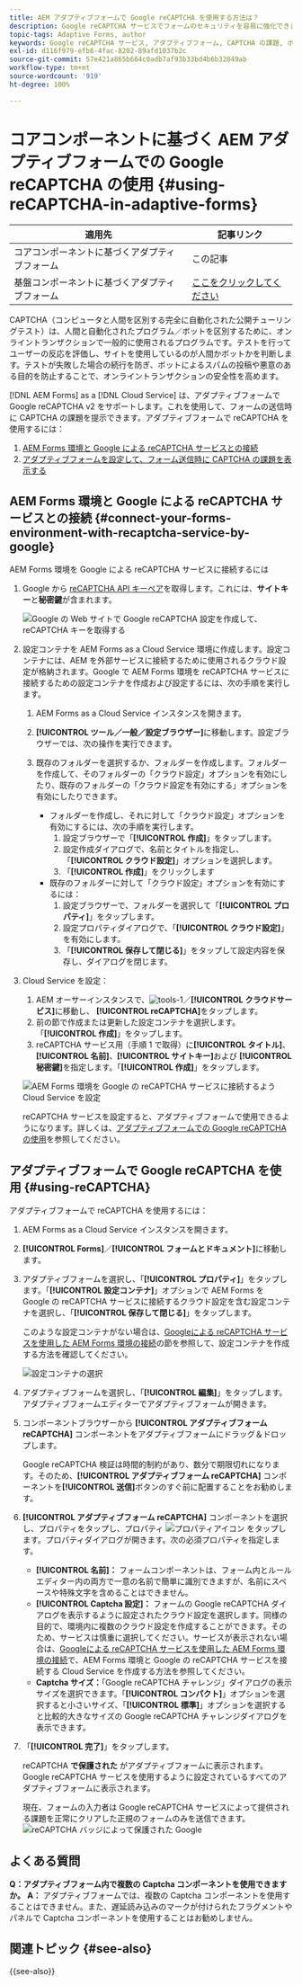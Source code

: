 ```yaml
---
title: AEM アダプティブフォームで Google reCAPTCHA を使用する方法は？
description: Google reCAPTCHA サービスでフォームのセキュリティを容易に強化できます。ステップバイステップガイドをご用意しております。
topic-tags: Adaptive Forms, author
keywords: Google reCAPTCHA サービス, アダプティブフォーム, CAPTCHA の課題, ボットの回避, コアコンポーネント, フォーム送信セキュリティ, フォームスパムの防止
exl-id: d116f979-efb6-4fac-8202-89afd1037b2c
source-git-commit: 57e421a865b664c0adb7af93b33bd4b6b32049ab
workflow-type: tm+mt
source-wordcount: '919'
ht-degree: 100%

---
```


# コアコンポーネントに基づく AEM アダプティブフォームでの Google reCAPTCHA の使用 {#using-reCAPTCHA-in-adaptive-forms}

| 適用先 | 記事リンク |
| -------- | ---------------------------- |
| コアコンポーネントに基づくアダプティブフォーム | この記事 |
| 基盤コンポーネントに基づくアダプティブフォーム | [ここをクリックしてください](/help/forms/captcha-adaptive-forms.md) |

CAPTCHA（コンピュータと人間を区別する完全に自動化された公開チューリングテスト）は、人間と自動化されたプログラム／ボットを区別するために、オンライントランザクションで一般的に使用されるプログラムです。テストを行ってユーザーの反応を評価し、サイトを使用しているのが人間かボットかを判断します。テストが失敗した場合の続行を防ぎ、ボットによるスパムの投稿や悪意のある目的を防止することで、オンライントランザクションの安全性を高めます。

[!DNL AEM Forms] as a [!DNL Cloud Service] は、アダプティブフォームで Google reCAPTCHA v2 をサポートします。これを使用して、フォームの送信時に CAPTCHA の課題を提示できます。アダプティブフォームで reCAPTCHA を使用するには：

1. [AEM Forms 環境と Google による reCAPTCHA サービスとの接続](#connect-your-forms-environment-with-recaptcha-service-by-google)
1. [アダプティブフォームを設定して、フォーム送信時に CAPTCHA の課題を表示する](#using-reCAPTCHA)

## AEM Forms 環境と Google による reCAPTCHA サービスとの接続 {#connect-your-forms-environment-with-recaptcha-service-by-google}

AEM Forms 環境を Google による reCAPTCHA サービスに接続するには

1. Google から [reCAPTCHA API キーペア](https://www.google.com/recaptcha/admin)を取得します。これには、**サイトキー**&#x200B;と&#x200B;**秘密鍵**&#x200B;が含まれます。

   ![Google の Web サイトで Google reCAPTCHA 設定を作成して、reCAPTCHA キーを取得する](/help/forms/assets/google-captcha.gif)
1. 設定コンテナを AEM Forms as a Cloud Service 環境に作成します。設定コンテナには、AEM を外部サービスに接続するために使用されるクラウド設定が格納されます。Google で AEM Forms 環境を reCAPTCHA サービスに接続するための設定コンテナを作成および設定するには、次の手順を実行します。
   1. AEM Forms as a Cloud Service インスタンスを開きます。
   1. **[!UICONTROL ツール／一般／設定ブラウザー]**&#x200B;に移動します。設定ブラウザーでは、次の操作を実行できます。
   1. 既存のフォルダーを選択するか、フォルダーを作成します。フォルダーを作成して、そのフォルダーの「クラウド設定」オプションを有効にしたり、既存のフォルダーの「クラウド設定を有効にする」オプションを有効にしたりできます。

      * フォルダーを作成し、それに対して「クラウド設定」オプションを有効にするには、次の手順を実行します。
         1. 設定ブラウザーで「**[!UICONTROL 作成]**」をタップします。
         1. 設定作成ダイアログで、名前とタイトルを指定し、「**[!UICONTROL クラウド設定]**」オプションを選択します。
         1. 「**[!UICONTROL 作成]**」をクリックします
      * 既存のフォルダーに対して「クラウド設定」オプションを有効にするには：
         1. 設定ブラウザーで、フォルダーを選択して「**[!UICONTROL プロパティ]**」をタップします。
         1. 設定プロパティダイアログで、「**[!UICONTROL クラウド設定]**」を有効にします。
         1. 「**[!UICONTROL 保存して閉じる]**」をタップして設定内容を保存し、ダイアログを閉じます。

1. Cloud Service を設定：
   1. AEM オーサーインスタンスで、![tools-1](assets/tools-1.png)／**[!UICONTROL クラウドサービス]**&#x200B;に移動し、 **[!UICONTROL reCAPTCHA]**&#x200B;をタップします。
   1. 前の節で作成または更新した設定コンテナを選択します。「**[!UICONTROL 作成]**」をタップします。
   1. reCAPTCHA サービス用（手順 1 で取得）に&#x200B;**[!UICONTROL タイトル]**、**[!UICONTROL 名前]**、**[!UICONTROL サイトキー]**&#x200B;および **[!UICONTROL 秘密鍵]**&#x200B;を指定します。「**[!UICONTROL 作成]**」をタップします。

   ![AEM Forms 環境を Google の reCAPTCHA サービスに接続するよう Cloud Service を設定](/help/forms/assets/captcha-configuration.gif)

   reCAPTCHA サービスを設定すると、アダプティブフォームで使用できるようになります。詳しくは、[アダプティブフォームでの Google reCAPTCHA の使用](#using-reCAPTCHA)を参照してください。

## アダプティブフォームで Google reCAPTCHA を使用 {#using-reCAPTCHA}

アダプティブフォームで reCAPTCHA を使用するには：

1. AEM Forms as a Cloud Service インスタンスを開きます。
1. **[!UICONTROL Forms]**／**[!UICONTROL フォームとドキュメント]**&#x200B;に移動します。
1. アダプティブフォームを選択し、「**[!UICONTROL プロパティ]**」をタップします。「**[!UICONTROL 設定コンテナ]**」オプションで AEM Forms を Google の reCAPTCHA サービスに接続するクラウド設定を含む設定コンテナを選択し、「**[!UICONTROL 保存して閉じる]**」をタップします。

   このような設定コンテナがない場合は、[Googleによる reCAPTCHA サービスを使用した AEM Forms 環境の接続](#connect-your-forms-environment-with-recaptcha-service-by-google)の節を参照して、設定コンテナを作成する方法を確認してください。

   ![設定コンテナの選択](/help/forms/assets/captcha-properties.png)

1. アダプティブフォームを選択し、「**[!UICONTROL 編集]**」をタップします。アダプティブフォームエディターでアダプティブフォームが開きます。
1. コンポーネントブラウザーから **[!UICONTROL アダプティブフォーム reCAPTCHA]** コンポーネントをアダプティブフォームにドラッグ＆ドロップします。

   Google reCAPTCHA 検証は時間的制約があり、数分で期限切れになります。そのため、**[!UICONTROL アダプティブフォーム reCAPTCHA]** コンポーネントを&#x200B;**[!UICONTROL 送信]**&#x200B;ボタンのすぐ前に配置することをお勧めします。

1. **[!UICONTROL アダプティブフォーム reCAPTCHA]** コンポーネントを選択し、プロパティをタップし、プロパティ ![プロパティアイコン](assets/configure-icon.svg) をタップします。プロパティダイアログが開きます。次の必須プロパティを指定します。
   * **[!UICONTROL 名前]：** フォームコンポーネントは、フォーム内とルールエディター内の両方で一意の名前で簡単に識別できますが、名前にスペースや特殊文字を含めることはできません。
   * **[!UICONTROL Captcha 設定]：** フォームの Google reCAPTCHA ダイアログを表示するように設定されたクラウド設定を選択します。同様の目的で、環境内に複数のクラウド設定を作成することができます。そのため、サービスは慎重に選択してください。サービスが表示されない場合は、[Googleによる reCAPTCHA サービスを使用した AEM Forms 環境の接続](#connect-your-forms-environment-with-recaptcha-service-by-google)で、AEM Forms 環境と Google の reCAPTCHA サービスを接続する Cloud Service を作成する方法を参照してください。
   * **Captcha サイズ：**「Google reCAPTCHA チャレンジ」ダイアログの表示サイズを選択できます。「**[!UICONTROL コンパクト]**」オプションを選択すると小さいサイズ、「**[!UICONTROL 標準]**」オプションを選択すると比較的大きなサイズの Google reCAPTCHA チャレンジダイアログを表示できます。

1. 「**[!UICONTROL 完了]**」をタップします。

   reCAPTCHA **で保護された** がアダプティブフォームに表示されます。Google reCAPTCHA サービスを使用するように設定されているすべてのアダプティブフォームに表示されます。

   現在、フォームの入力者は Google reCAPTCHA サービスによって提供される課題を正常にクリアした正規のフォームのみを送信できます。
   ![reCAPTCHA バッジによって保護された Google](/help/forms/assets/google-recaptcha-v2.png)

<!--
### Show or hide CAPTCHA component based on rules {#show-hide-captcha}

You can select to show or hide the CAPTCHA component based on rules that you apply on a component in an Adaptive Form. Tap the component, select ![edit rules](assets/edit-rules-icon.svg), and tap **[!UICONTROL Create]** to create a rule. For more information on creating rules, see [Rule Editor](rule-editor.md).

For example, the CAPTCHA component must display in an Adaptive Form only if the Currency Value field in the form has a value of more than 25000.

Tap the **[!UICONTROL Currency Value]** field in the form and create the following rules:

![Show or hide rules](assets/rules-show-hide-captcha.png)

   >[!NOTE]
   >
   > When you select a reCAPTCHA v2 configuration and the size is set to [!UICONTROL Invisible], the show/hide option remains disabled.

   -->

## よくある質問

**Q：アダプティブフォーム内で複数の Captcha コンポーネントを使用できますか。**
**A：** アダプティブフォームでは、複数の Captcha コンポーネントを使用することはできません。また、遅延読み込みのマークが付けられたフラグメントやパネルで Captcha コンポーネントを使用することはお勧めしません。

## 関連トピック {#see-also}

{{see-also}}